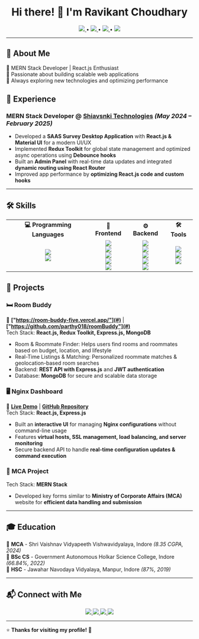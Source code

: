 <h1 align="center">Hi there! 👋 I'm Ravikant Choudhary</h1>


<p align="center">
  <a href="mailto:ravikantchoudhary537@gmail.com">
    <img src="https://img.shields.io/badge/Email-D14836?style=for-the-badge&logo=gmail&logoColor=white"/>
  </a> • 
  <a href="https://github.com/ravikantchoudhary537">
    <img src="https://img.shields.io/badge/GitHub-181717?style=for-the-badge&logo=github&logoColor=white"/>
  </a> • 
  <a href="https://www.linkedin.com/in/ravikant-choudhary-a1644a23b/">
    <img src="https://img.shields.io/badge/LinkedIn-0077B5?style=for-the-badge&logo=linkedin&logoColor=white"/>
  </a> • 
  <a href="https://instagram.com/ravikant_choudhary537">
    <img src="https://img.shields.io/badge/Instagram-E4405F?style=for-the-badge&logo=instagram&logoColor=white"/>
  </a>
</p>


---

## 🚀 About Me  
🔹 MERN Stack Developer | React.js Enthusiast  
🔹 Passionate about building scalable web applications  
🔹 Always exploring new technologies and optimizing performance  

## 📍 Experience  
### **MERN Stack Developer** @ [Shiavsnki Technologies](#) _(May 2024 – February 2025)_  
- Developed a **SAAS Survey Desktop Application** with **React.js & Material UI** for a modern UI/UX  
- Implemented **Redux Toolkit** for global state management and optimized async operations using **Debounce hooks**  
- Built an **Admin Panel** with real-time data updates and integrated **dynamic routing using React Router**  
- Improved app performance by **optimizing React.js code and custom hooks**  

---

## 🛠 Skills  

<table>
  <tr>
    <td align="center"><b>💻 Programming Languages</b></td>
    <td align="center"><b>🎨 Frontend</b></td>
    <td align="center"><b>⚙️ Backend</b></td>
    <td align="center"><b>🛠 Tools</b></td>
  </tr>
  <tr>
    <td align="center">
      <img src="https://img.shields.io/badge/C++-00599C?style=for-the-badge&logo=c%2B%2B&logoColor=white"/>
      <br>
      <img src="https://img.shields.io/badge/JavaScript-F7DF1E?style=for-the-badge&logo=javascript&logoColor=black"/>
    </td>
    <td align="center">
      <img src="https://img.shields.io/badge/React-61DAFB?style=for-the-badge&logo=react&logoColor=black"/>
      <br>
      <img src="https://img.shields.io/badge/Redux%20Toolkit-764ABC?style=for-the-badge&logo=redux&logoColor=white"/>
      <br>
      <img src="https://img.shields.io/badge/Material--UI-0081CB?style=for-the-badge&logo=mui&logoColor=white"/>
      <br>
      <img src="https://img.shields.io/badge/ShadCN-000000?style=for-the-badge&logo=shadcn&logoColor=white"/>
      <br>
      <img src="https://img.shields.io/badge/Tailwind%20CSS-38B2AC?style=for-the-badge&logo=tailwind-css&logoColor=white"/>
    </td>
    <td align="center">
      <img src="https://img.shields.io/badge/Node.js-339933?style=for-the-badge&logo=node.js&logoColor=white"/>
      <br>
      <img src="https://img.shields.io/badge/Express.js-000000?style=for-the-badge&logo=express&logoColor=white"/>
      <br>
      <img src="https://img.shields.io/badge/MongoDB-47A248?style=for-the-badge&logo=mongodb&logoColor=white"/>
      <br>
      <img src="https://img.shields.io/badge/SQL-4479A1?style=for-the-badge&logo=postgresql&logoColor=white"/>
      <br>
      <img src="https://img.shields.io/badge/REST%20API-0081CB?style=for-the-badge"/>
    </td>
    <td align="center">
      <img src="https://img.shields.io/badge/Git-F05032?style=for-the-badge&logo=git&logoColor=white"/>
      <br>
      <img src="https://img.shields.io/badge/GitHub-181717?style=for-the-badge&logo=github&logoColor=white"/>
      <br>
      <img src="https://img.shields.io/badge/Postman-FF6C37?style=for-the-badge&logo=postman&logoColor=white"/>
    </td>
  </tr>
</table>


## 📂 Projects  

### **🛏️ Room Buddy**  
🔗 **["https://room-buddy-five.vercel.app/"](#)** | **["https://github.com/parthy018/roomBuddy"](#)**  
Tech Stack: **React.js, Redux Toolkit, Express.js, MongoDB**  
- Room & Roommate Finder: Helps users find rooms and roommates based on budget, location, and lifestyle  
- Real-Time Listings & Matching: Personalized roommate matches & geolocation-based room searches  
- Backend: **REST API with Express.js** and **JWT authentication**  
- Database: **MongoDB** for secure and scalable data storage  

### **🖥️ Nginx Dashboard**  
🔗 **[Live Demo](#)** | **[GitHub Repository](#)**  
Tech Stack: **React.js, Express.js**  
- Built an **interactive UI** for managing **Nginx configurations** without command-line usage  
- Features **virtual hosts, SSL management, load balancing, and server monitoring**  
- Secure backend API to handle **real-time configuration updates & command execution**  

### **📄 MCA Project**  
Tech Stack: **MERN Stack**  
- Developed key forms similar to **Ministry of Corporate Affairs (MCA)** website for **efficient data handling and submission**  

---

## 🎓 Education  
📖 **MCA** - Shri Vaishnav Vidyapeeth Vishwavidyalaya, Indore _(8.35 CGPA, 2024)_  
📖 **BSc CS** - Government Autonomous Holkar Science College, Indore _(66.84%, 2022)_  
📖 **HSC** - Jawahar Navodaya Vidyalaya, Manpur, Indore _(87%, 2019)_  

---

## 📬 Connect with Me  
<p align="center">
  <a href="mailto:ravikantchoudhary537@gmail.com">
    <img src="https://img.shields.io/badge/Email-D14836?style=for-the-badge&logo=gmail&logoColor=white"/>
  </a>
  <a href="https://github.com/ravikantchoudhary537">
    <img src="https://img.shields.io/badge/GitHub-181717?style=for-the-badge&logo=github&logoColor=white"/>
  </a>
  <a href="https://www.linkedin.com/in/ravikant-choudhary-a1644a23b/">
    <img src="https://img.shields.io/badge/LinkedIn-0077B5?style=for-the-badge&logo=linkedin&logoColor=white"/>
  </a>
  <a href="https://instagram.com/ravikant_choudhary537">
    <img src="https://img.shields.io/badge/Instagram-E4405F?style=for-the-badge&logo=instagram&logoColor=white"/>
  </a>
</p>

---

⭐ **Thanks for visiting my profile!** 🚀  
